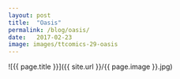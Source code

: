 ```yaml
---
layout: post
title:  "Oasis"
permalink: /blog/oasis/
date:   2017-02-23
image: images/ttcomics-29-oasis
---
```

![{{ page.title }}]({{ site.url }}/{{ page.image }}.jpg)
